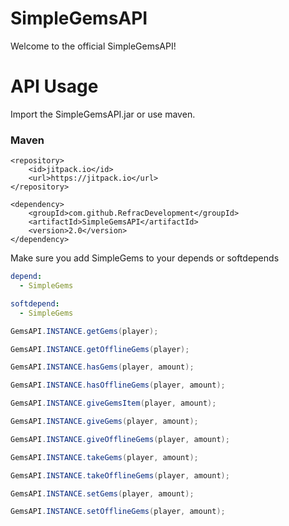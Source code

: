 # SimpleGemsAPI
Welcome to the official SimpleGemsAPI!

# API Usage
Import the SimpleGemsAPI.jar or use maven.

### Maven

```POM
<repository>
    <id>jitpack.io</id>
    <url>https://jitpack.io</url>
</repository>
```

```POM
<dependency>
    <groupId>com.github.RefracDevelopment</groupId>
    <artifactId>SimpleGemsAPI</artifactId>
    <version>2.0</version>
</dependency>
```

Make sure you add SimpleGems to your depends or softdepends
```YAML
depend:
  - SimpleGems

softdepend:
  - SimpleGems
```

```JAVA
GemsAPI.INSTANCE.getGems(player);

GemsAPI.INSTANCE.getOfflineGems(player);

GemsAPI.INSTANCE.hasGems(player, amount);

GemsAPI.INSTANCE.hasOfflineGems(player, amount);

GemsAPI.INSTANCE.giveGemsItem(player, amount);

GemsAPI.INSTANCE.giveGems(player, amount);

GemsAPI.INSTANCE.giveOfflineGems(player, amount);

GemsAPI.INSTANCE.takeGems(player, amount);

GemsAPI.INSTANCE.takeOfflineGems(player, amount);

GemsAPI.INSTANCE.setGems(player, amount);

GemsAPI.INSTANCE.setOfflineGems(player, amount);
```
